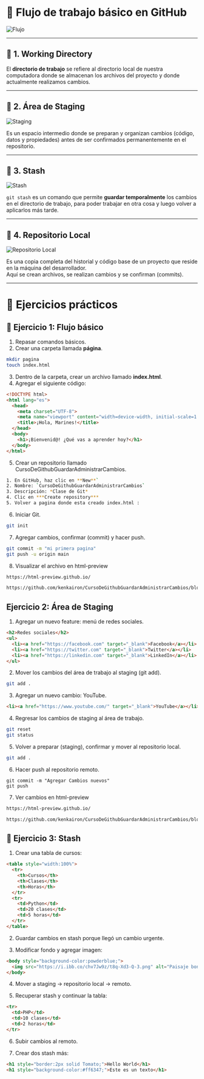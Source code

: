 # 📌 Flujo de trabajo básico en GitHub

![Flujo](img/flujoTrabajo.png)

---

## 🔹 1. Working Directory
El **directorio de trabajo** se refiere al directorio local de nuestra computadora donde se almacenan los archivos del proyecto y donde actualmente realizamos cambios.

---

## 🔹 2. Área de Staging
![Staging](img/Staging.png)

Es un espacio intermedio donde se preparan y organizan cambios (código, datos y propiedades) antes de ser confirmados permanentemente en el repositorio.

---

## 🔹 3. Stash
![Stash](img/Stash.png)

`git stash` es un comando que permite **guardar temporalmente** los cambios en el directorio de trabajo, para poder trabajar en otra cosa y luego volver a aplicarlos más tarde.

---

## 🔹 4. Repositorio Local
![Repositorio Local](img/RepositorioLocal.png)

Es una copia completa del historial y código base de un proyecto que reside en la máquina del desarrollador.  
Aquí se crean archivos, se realizan cambios y se confirman (commits).

---

# 📝 Ejercicios prácticos

## 🔸 Ejercicio 1: Flujo básico
1. Repasar comandos básicos.  
2. Crear una carpeta llamada **página**.
 ```sh
 mkdir pagina
 touch index.html
 ```
3. Dentro de la carpeta, crear un archivo llamado **index.html**.  
4. Agregar el siguiente código:

```html
<!DOCTYPE html>
<html lang="es">
  <head>
    <meta charset="UTF-8">
    <meta name="viewport" content="width=device-width, initial-scale=1.0">
    <title>¡Hola, Marines!</title>
  </head>
  <body>
    <h1>¡Bienvenid@! ¿Qué vas a aprender hoy?</h1>
  </body>
</html>
```
5. Crear un repositorio llamado CursoDeGithubGuardarAdministrarCambios.
```sh
1. En GitHub, haz clic en **New**`
2. Nombre: `CursoDeGithubGuardarAdministrarCambios`
3. Descripción: *Clase de Git*
4. Clic en ***Create repository***
5. Volver a pagina donde esta creado index.html :
```
6. Iniciar Git.
```sh
git init
```
7. Agregar cambios, confirmar (commit) y hacer push.
```sh
git commit -m "mi primera pagina"
git push -u origin main
```

8. Visualizar el archivo en html-preview
```sh
https://html-preview.github.io/

https://github.com/kenkairon/CursoDeGithubGuardarAdministrarCambios/blob/main/pagina/index.html
```
## Ejercicio 2: Área de Staging

1. Agregar un nuevo feature: menú de redes sociales.
```html
<h2>Redes sociales</h2>
<ul>
  <li><a href="https://facebook.com" target="_blank">Facebook</a></li>
  <li><a href="https://twitter.com" target="_blank">Twitter</a></li>
  <li><a href="https://linkedin.com" target="_blank">LinkedIn</a></li>
</ul>
```
2. Mover los cambios del área de trabajo al staging (git add).
```sh
git add .
```
3. Agregar un nuevo cambio: YouTube.
```html
<li><a href="https://www.youtube.com/" target="_blank">YouTube</a></li>
```
4. Regresar los cambios de staging al área de trabajo.
```sh
git reset
git status
```

5. Volver a preparar (staging), confirmar y mover al repositorio local.
```sh
git add .
```
6. Hacer push al repositorio remoto.
```
git commit -m "Agregar Cambios nuevos"
git push
```
7. Ver cambios en html-preview
```sh
https://html-preview.github.io/

https://github.com/kenkairon/CursoDeGithubGuardarAdministrarCambios/blob/main/pagina/index.html
```
## 🔸 Ejercicio 3: Stash

1. Crear una tabla de cursos:
```html
<table style="width:100%">
  <tr>
    <th>Cursos</th>
    <th>Clases</th>
    <th>Horas</th>
  </tr>
  <tr>
    <td>Python</td>
    <td>20 clases</td>
    <td>5 horas</td>
  </tr>
</table>
```

2. Guardar cambios en stash porque llegó un cambio urgente.

3. Modificar fondo y agregar imagen:
```html
<body style="background-color:powderblue;">
  <img src="https://i.ibb.co/chv7Jw9z/t8q-Xd3-Q-3.png" alt="Paisaje bonito">
</body>

```
4. Mover a staging → repositorio local → remoto.

5. Recuperar stash y continuar la tabla:

```html
<tr>
  <td>PHP</td>
  <td>10 clases</td>
  <td>2 horas</td>
</tr>
```
6. Subir cambios al remoto.

7. Crear dos stash más:

```html
<h1 style="border:2px solid Tomato;">Hello World</h1>
<h1 style="background-color:#ff6347;">Este es un texto</h1>

```


